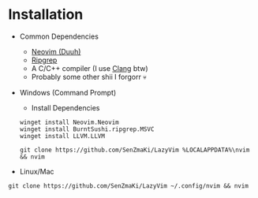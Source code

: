 # Installation

- Common Dependencies

  - [Neovim (Duuh)](https://github.com/neovim/neovim)
  - [Ripgrep](https://github.com/BurntSushi/ripgrep)
  - A C/C++ compiler (I use [Clang](https://github.com/llvm/llvm-project/releases) btw)
  - Probably some other shii I forgorr 💀

- Windows (Command Prompt)

  - Install Dependencies

  ```
  winget install Neovim.Neovim
  winget install BurntSushi.ripgrep.MSVC
  winget install LLVM.LLVM
  ```

  ```
  git clone https://github.com/SenZmaKi/LazyVim %LOCALAPPDATA%\nvim && nvim
  ```

- Linux/Mac

```
git clone https://github.com/SenZmaKi/LazyVim ~/.config/nvim && nvim
```

